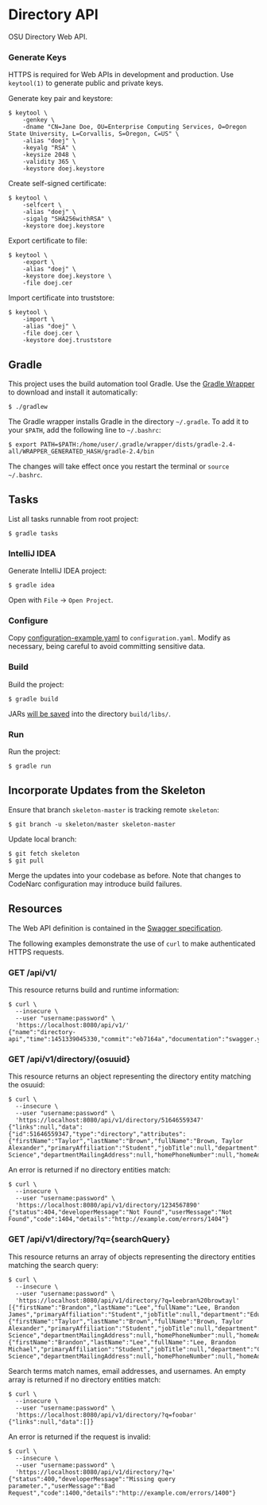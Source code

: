 # Directory API

OSU Directory Web API.

### Generate Keys

HTTPS is required for Web APIs in development and production. Use `keytool(1)` to generate public and private keys.

Generate key pair and keystore:

    $ keytool \
        -genkey \
        -dname "CN=Jane Doe, OU=Enterprise Computing Services, O=Oregon State University, L=Corvallis, S=Oregon, C=US" \
        -alias "doej" \
        -keyalg "RSA" \
        -keysize 2048 \
        -validity 365 \
        -keystore doej.keystore

Create self-signed certificate:

    $ keytool \
        -selfcert \
        -alias "doej" \
        -sigalg "SHA256withRSA" \
        -keystore doej.keystore

Export certificate to file:

    $ keytool \
        -export \
        -alias "doej" \
        -keystore doej.keystore \
        -file doej.cer

Import certificate into truststore:

    $ keytool \
        -import \
        -alias "doej" \
        -file doej.cer \
        -keystore doej.truststore

## Gradle

This project uses the build automation tool Gradle. Use the [Gradle Wrapper](https://docs.gradle.org/current/userguide/gradle_wrapper.html) to download and install it automatically:

    $ ./gradlew

The Gradle wrapper installs Gradle in the directory `~/.gradle`. To add it to your `$PATH`, add the following line to `~/.bashrc`:

    $ export PATH=$PATH:/home/user/.gradle/wrapper/dists/gradle-2.4-all/WRAPPER_GENERATED_HASH/gradle-2.4/bin

The changes will take effect once you restart the terminal or `source ~/.bashrc`.

## Tasks

List all tasks runnable from root project:

    $ gradle tasks

### IntelliJ IDEA

Generate IntelliJ IDEA project:

    $ gradle idea

Open with `File` -> `Open Project`.

### Configure

Copy [configuration-example.yaml](configuration-example.yaml) to `configuration.yaml`. Modify as necessary, being careful to avoid committing sensitive data.

### Build

Build the project:

    $ gradle build

JARs [will be saved](https://github.com/johnrengelman/shadow#using-the-default-plugin-task) into the directory `build/libs/`.

### Run

Run the project:

    $ gradle run


## Incorporate Updates from the Skeleton

Ensure that branch `skeleton-master` is tracking remote `skeleton`:

    $ git branch -u skeleton/master skeleton-master

Update local branch:

    $ git fetch skeleton
    $ git pull

Merge the updates into your codebase as before. Note that changes to CodeNarc configuration may introduce build failures.


## Resources

The Web API definition is contained in the [Swagger specification](swagger.yaml).

The following examples demonstrate the use of `curl` to make authenticated HTTPS requests.

### GET /api/v1/

This resource returns build and runtime information:

    $ curl \
      --insecure \
      --user "username:password" \
      'https://localhost:8080/api/v1/'
    {"name":"directory-api","time":1451339045330,"commit":"eb7164a","documentation":"swagger.yaml"}

### GET /api/v1/directory/{osuuid}

This resource returns an object representing the directory entity matching the osuuid:

    $ curl \
      --insecure \
      --user "username:password" \
      'https://localhost:8080/api/v1/directory/51646559347'
    {"links":null,"data":{"id":51646559347,"type":"directory","attributes":{"firstName":"Taylor","lastName":"Brown","fullName":"Brown, Taylor Alexander","primaryAffiliation":"Student","jobTitle":null,"department":"Computer Science","departmentMailingAddress":null,"homePhoneNumber":null,"homeAddress":null,"officePhoneNumber":null,"officeAddress":null,"faxNumber":null,"emailAddress":"browtayl@oregonstate.edu","username":"browtayl","osuuid":51646559347}}}

An error is returned if no directory entities match:

    $ curl \
      --insecure \
      --user "username:password" \
      'https://localhost:8080/api/v1/directory/1234567890'
    {"status":404,"developerMessage":"Not Found","userMessage":"Not Found","code":1404,"details":"http://example.com/errors/1404"}

### GET /api/v1/directory/?q={searchQuery}

This resource returns an array of objects representing the directory entities matching the search query:

    $ curl \
      --insecure \
      --user "username:password" \
      'https://localhost:8080/api/v1/directory/?q=leebran%20browtayl'
    [{"firstName":"Brandon","lastName":"Lee","fullName":"Lee, Brandon James","primaryAffiliation":"Student","jobTitle":null,"department":"Education","departmentMailingAddress":null,"homePhoneNumber":null,"homeAddress":null,"officePhoneNumber":null,"officeAddress":null,"faxNumber":null,"emailAddress":"leebrand@oregonstate.edu","username":"leebrand","osuuid":78313277887},{"firstName":"Taylor","lastName":"Brown","fullName":"Brown, Taylor Alexander","primaryAffiliation":"Student","jobTitle":null,"department":"Computer Science","departmentMailingAddress":null,"homePhoneNumber":null,"homeAddress":null,"officePhoneNumber":null,"officeAddress":null,"faxNumber":null,"emailAddress":"browtayl@oregonstate.edu","username":"browtayl","osuuid":51646559347},{"firstName":"Brandon","lastName":"Lee","fullName":"Lee, Brandon Michael","primaryAffiliation":"Student","jobTitle":null,"department":"Computer Science","departmentMailingAddress":null,"homePhoneNumber":null,"homeAddress":null,"officePhoneNumber":null,"officeAddress":null,"faxNumber":null,"emailAddress":"leebran@oregonstate.edu","username":"leebran","osuuid":64979932965}]

Search terms match names, email addresses, and usernames. An empty array is returned if no directory entities match:

    $ curl \
      --insecure \
      --user "username:password" \
      'https://localhost:8080/api/v1/directory/?q=foobar'
    {"links":null,"data":[]}

An error is returned if the request is invalid:

    $ curl \
      --insecure \
      --user "username:password" \
      'https://localhost:8080/api/v1/directory/?q='
    {"status":400,"developerMessage":"Missing query parameter.","userMessage":"Bad Request","code":1400,"details":"http://example.com/errors/1400"}
